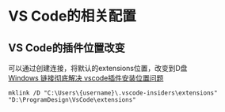# VS Code的相关配置
## VS Code的插件位置改变
可以通过创建连接，将默认的extensions位置，改变到D盘<br>
[Windows 链接彻底解决 vscode插件安装位置问题](https://blog.csdn.net/ZHAOJUNWEI08/article/details/86021665?depth_1-utm_source=distribute.pc_relevant.none-task&utm_source=distribute.pc_relevant.none-task)

    mklink /D "C:\Users\{username}\.vscode-insiders\extensions" "D:\ProgramDesign\VsCode\extensions"
